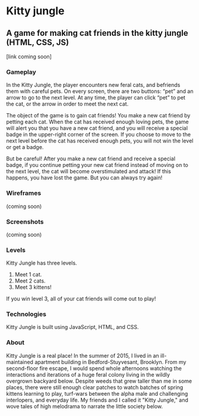 # Kitty jungle
## A game for making cat friends in the kitty jungle (HTML, CSS, JS)
[link coming soon]

### Gameplay
In the Kitty Jungle, the player encounters new feral cats, and befriends them with careful pets. On every screen, there are two buttons: “pet” and an arrow to go to the next level. At any time, the player can click “pet” to pet the cat, or the arrow in order to meet the next cat. 

The object of the game is to gain cat friends! You make a new cat friend by petting each cat. When the cat has received enough loving pets, the game will alert you that you have a new cat friend, and you will receive a special badge in the upper-right corner of the screen. If you choose to move to the next level before the cat has received enough pets, you will not win the level or get a badge. 

But be careful! After you make a new cat friend and receive a special badge, if you continue petting your new cat friend instead of moving on to the next level, the cat will become overstimulated and attack! If this happens, you have lost the game. But you can always try again! 

### Wireframes 
(coming soon)

### Screenshots
(coming soon)

### Levels
Kitty Jungle has three levels.
1. Meet 1 cat.
2. Meet 2 cats.
3. Meet 3 kittens!

If you win level 3, all of your cat friends will come out to play!

### Technologies
Kitty Jungle is built using JavaScript, HTML, and CSS.

### About
Kitty Jungle is a real place! In the summer of 2015, I lived in an ill-maintained apartment building in Bedford-Stuyvesant, Brooklyn. From my second-floor fire escape, I would spend whole afternoons watching the interactions and iterations of a huge feral colony living in the wildly overgrown backyard below. Despite weeds that grew taller than me in some places, there were still enough clear patches to watch batches of spring kittens learning to play, turf-wars between the alpha male and challenging interlopers, and everyday life. My friends and I called it "Kitty Jungle," and wove tales of high melodrama to narrate the little society below.
